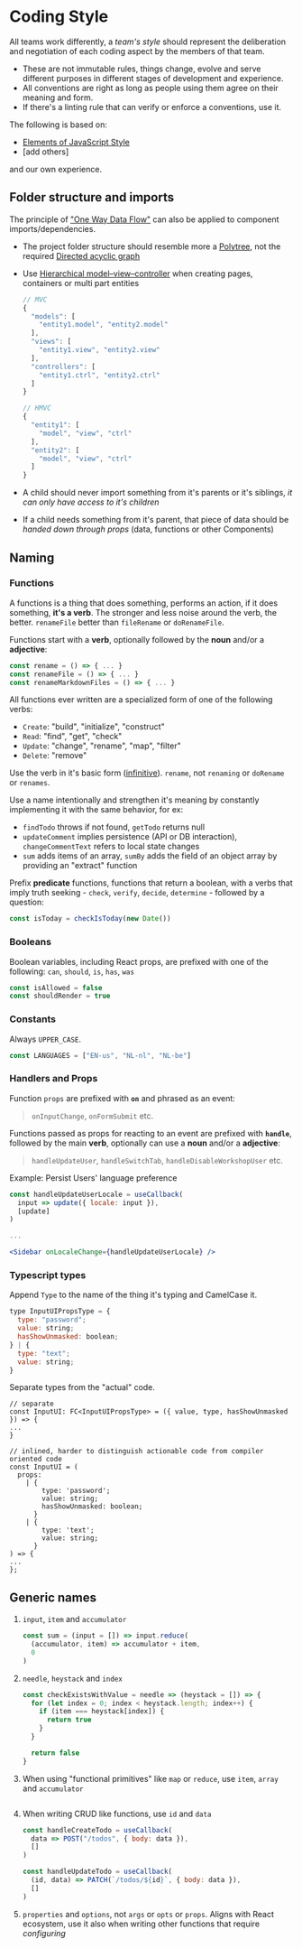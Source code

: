 # Coding Style

All teams work differently, a _team's style_ should represent the deliberation
and negotiation of each coding aspect by the members of that team.

- These are not immutable rules, things change, evolve and serve different
purposes in different stages of development and experience.
- All conventions are right as long as people using them agree on their meaning
and form.
- If there's a linting rule that can verify or enforce a conventions, use it.

The following is based on:

- [Elements of JavaScript Style](https://medium.com/javascript-scene/elements-of-javascript-style-caa8821cb99f)
- [add others]

and our own experience.

## Folder structure and imports

The principle of ["One Way Data
Flow"](https://tkssharma.gitbook.io/react-training/day-01/react-js-3-principles/one-way-data-flow)
can also be applied to component imports/dependencies.

- The project folder structure should resemble more a
  [Polytree](https://en.wikipedia.org/wiki/Polytree), not the required
  [Directed acyclic
  graph](https://en.wikipedia.org/wiki/Directed_acyclic_graph)

- Use [Hierarchical
  model–view–controller](https://en.wikipedia.org/wiki/Hierarchical_model%E2%80%93view%E2%80%93controller)
  when creating pages, containers or multi part entities

  ```js
  // MVC
  {
    "models": [
      "entity1.model", "entity2.model"
    ],
    "views": [
      "entity1.view", "entity2.view"
    ],
    "controllers": [
      "entity1.ctrl", "entity2.ctrl"
    ]
  }

  // HMVC
  {
    "entity1": [
      "model", "view", "ctrl"
    ],
    "entity2": [
      "model", "view", "ctrl"
    ]
  }
  ```

- A child should never import something from it's parents or it's siblings, _it
  can only have access to it's children_

- If a child needs something from it's parent, that piece of data should be
  _handed down through props_ (data, functions or other Components)

## Naming

### Functions

A functions is a thing that does something, performs an action, if it does
something, **it's a verb**. The stronger and less noise around the verb, the
better. `renameFile` better than `fileRename` or `doRenameFile`.

Functions start with a **verb**, optionally followed by the **noun** and/or a
**adjective**:

```js
const rename = () => { ... }
const renameFile = () => { ... }
const renameMarkdownFiles = () => { ... }
```

All functions ever written are a specialized form of one of the following
verbs:

- `Create`: "build", "initialize", "construct"
- `Read`: "find", "get", "check"
- `Update`: "change", "rename", "map", "filter"
- `Delete`: "remove"

Use the verb in it's basic form
([infinitive](https://en.wikipedia.org/wiki/Infinitive)). `rename`, not
`renaming` or `doRename` or `renames`.

Use a name intentionally and strengthen it's meaning by constantly implementing
it with the same behavior, for ex:

- `findTodo` throws if not found, `getTodo` returns null
- `updateComment` implies persistence (API or DB interaction),
  `changeCommentText` refers to local state changes
- `sum` adds items of an array, `sumBy` adds the field of an object array by
  providing an "extract" function

Prefix **predicate** functions, functions that return a boolean, with a verbs
that imply truth seeking - `check`, `verify`, `decide`, `determine` - followed
by a question:

```js
const isToday = checkIsToday(new Date())
```

### Booleans

Boolean variables, including React props, are prefixed with one of the following: `can`, `should`, `is`, `has`, `was`

```js
const isAllowed = false
const shouldRender = true
```

### Constants

Always `UPPER_CASE`.

```js
const LANGUAGES = ["EN-us", "NL-nl", "NL-be"]
```

### Handlers and Props

Function `props` are prefixed with **`on`** and phrased as an event:

> `onInputChange`, `onFormSubmit` etc.

Functions passed as props for reacting to an event are prefixed with
**`handle`**, followed by the main **verb**, optionally can use a **noun**
and/or a **adjective**:

> `handleUpdateUser`, `handleSwitchTab`, `handleDisableWorkshopUser` etc.

Example: Persist Users' language preference

```jsx
const handleUpdateUserLocale = useCallback(
  input => update({ locale: input }),
  [update]
)

...

<Sidebar onLocaleChange={handleUpdateUserLocale} />
```

### Typescript types

Append `Type` to the name of the thing it's typing and CamelCase it.

```jsx
type InputUIPropsType = {
  type: "password";
  value: string;
  hasShowUnmasked: boolean;
} | {
  type: "text";
  value: string;
}
```

Separate types from the "actual" code.

```tsx
// separate
const InputUI: FC<InputUIPropsType> = ({ value, type, hasShowUnmasked }) => {
...
}

// inlined, harder to distinguish actionable code from compiler oriented code
const InputUI = (
  props:
    | {
        type: 'password';
        value: string;
        hasShowUnmasked: boolean;
      }
    | {
        type: 'text';
        value: string;
      }
) => {
...
};
```

## Generic names

1. `input`, `item` and `accumulator`

    ```js
    const sum = (input = []) => input.reduce(
      (accumulator, item) => accumulator + item,
      0
    )
    ```

1. `needle`, `heystack` and `index`

    ```js
    const checkExistsWithValue = needle => (heystack = []) => {
      for (let index = 0; index < heystack.length; index++) {
        if (item === heystack[index]) {
          return true
        } 
      }

      return false
    }
    ```

1. When using "functional primitives" like `map` or `reduce`, use `item`,
   `array` and `accumulator`

    ```js
    ```

1. When writing CRUD like functions, use `id` and `data`

    ```js
    const handleCreateTodo = useCallback(
      data => POST("/todos", { body: data }), 
      []
    )

    const handleUpdateTodo = useCallback(
      (id, data) => PATCH(`/todos/${id}`, { body: data }), 
      []
    )
    ```

1. `properties` and `options`, not `args` or `opts` or `props`. Aligns with
   React ecosystem, use it also when writing other functions that require
   _configuring_

    ```js
    ```
